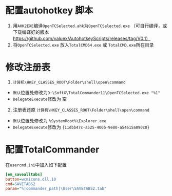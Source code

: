 # 配置autohotkey 脚本
1. 用`AHK2EXE`编译`OpenTCSelected.ahk`为`OpenTCSelected.exe` （可自行编译，或下载编译好的版本 https://github.com/valuex/AutohotkeyScripts/releases/tag/V0.1）
2. 将`OpenTCSelected.exe` 放入`TotalCMD64.exe` 或 `TotalCMD.exe`所在目录

# 修改注册表
1. `计算机\HKEY_CLASSES_ROOT\Folder\shell\open\command`
- `默认`位置处修改为`D:\SoftX\TotalCommander11\OpenTCSelected.exe "%1"`
- `DelegateExecute`修改为 空

2. 注册表还原  `计算机\HKEY_CLASSES_ROOT\Folder\shell\open\command`
- `默认`位置处修改为 `%SystemRoot%\Explorer.exe`
- `DelegateExecute`修改为 `{11dbb47c-a525-400b-9e80-a54615a090c0}`

# 配置TotalCommander
在`usercmd.ini`中加入如下配置
```ini
[em_savealltabs]
button=wcmicons.dll,10
cmd=SAVETABS2
param="%|commander_path|\User\SAVETABS2.tab"
```
